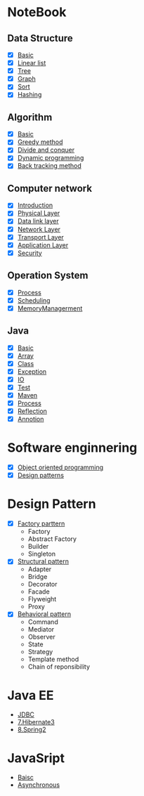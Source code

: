 # NoteBook

## Data Structure

- [x] [Basic](./DataStructure/1.Basic.md)
- [x] [Linear list](./DataStructure/2.LinearList.md)
- [x] [Tree](./DataStructure/3.Tree.md)
- [x] [Graph](./DataStructure/4.Graph.md)
- [x] [Sort](./DataStructure/5.Sort.md)
- [x] [Hashing](./DataStructure/6.Hashing.md)

## Algorithm

- [x] [Basic](./Algorithm/1.basic.md)
- [x] [Greedy method](./Algorithm/2.Greedy.md)
- [x] [Divide and conquer](./Algorithm/3.DivideAndConquer.md)
- [x] [Dynamic programming](./Algorithm/4.DynamicProgramming.md)
- [x] [Back tracking method](./Algorithm/5.Search.md)

## Computer network

- [x] [Introduction](./ComputerNetwork/1.Basic.md)
- [x] [Physical Layer](./ComputerNetwork/2.PhysicalLayer.md)
- [x] [Data link layer](./ComputerNetwork/3.DataLinkLayer.md)
- [x] [Network Layer](./ComputerNetwork/4.NetworkLayer.md)
- [x] [Transport Layer](./ComputerNetwork/5.TransportLayer.md)
- [x] [Application Layer](./ComputerNetwork/6.ApplicationLayer.md)
- [x] [Security](./ComputerNetwork/7.Security.md)

## Operation System

- [x] [Process](./OS/2.Process.md)
- [x] [Scheduling](./OS/3.Scheduling.md)
- [x] [MemoryManagerment](./OS/4.MemoryManagement.md)

## Java

- [x] [Basic](./Java/1.Basic.md)
- [x] [Array](./Java/2.Array.md)
- [x] [Class](./Java/3.Class.md)
- [x] [Exception](./Java/4.Exception.md)
- [x] [IO](./Java/5.IO.md)
- [x] [Test](./Java/6.Test.md)
- [x] [Maven](./Java/7.Maven.md)
- [x] [Process](./Java/8.Process.md)
- [x] [Reflection](./Java/9.Reflection.md)
- [x] [Annotion](./Java/10.Annotation.md)

# Software enginnering

- [x] [Object oriented programming](./SoftwareEngineering/9.OOP.md)
- [x] [Design patterns](./SoftwareEngineering/10.DesignPatterns.md)

# Design Pattern

- [x] [Factory parttern](./DesignPattern/1.FactoryPattern.md)
  - Factory
  - Abstract Factory
  - Builder
  - Singleton
- [x] [Structural pattern](./DesignPattern/2.StructuralPattern.md)
  - Adapter
  - Bridge
  - Decorator
  - Facade
  - Flyweight
  - Proxy
- [x] [Behavioral pattern](./DesignPattern/3.BehavioralPattern.md)
  - Command
  - Mediator
  - Observer
  - State
  - Strategy
  - Template method
  - Chain of reponsibility

# Java EE

- [JDBC](./JavaEE/2.JDBC.md)
- [7.Hibernate3](./JavaEE/7.Hibernate3.md)
- [8.Spring2](./JavaEE/8.Spring.md)

# JavaSript

- [Baisc](./js/1.basic.md)
- [Asynchronous](./js/3.asynchronous.md)
